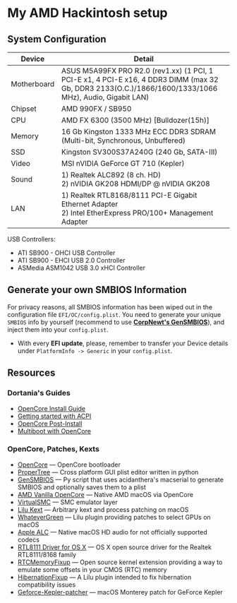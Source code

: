 # My AMD Hackintosh setup

## System Configuration
|	Device	|	Detail												|
| ------------- | ----------------------------------------------------------------------------------------------------- |
| Motherboard	| ASUS M5A99FX PRO R2.0 (rev1.xx) (1 PCI, 1 PCI-E x1, 4 PCI-E x16, 4 DDR3 DIMM (max 32 Gb, DDR3 2133(O.C.)/1866/1600/1333/1066 MHz), Audio, Gigabit LAN)								|
| Chipset	| AMD 990FX / SB950											|
| CPU		| AMD FX 6300 (3500 MHz) [Bulldozer(15h)]										|
| Memory	| 16 Gb Kingston 1333 MHz ECC DDR3 SDRAM (Multi-bit, Synchronous, Unbuffered)					|
| SSD		| Kingston SV300S37A240G (240 Gb, SATA-III)									|
| Video		| MSI nVIDIA GeForce GT 710 (Kepler)									|
| Sound		| 1) Realtek ALC892 (8 ch. HD)<br />2) nVIDIA GK208 HDMI/DP @ nVIDIA GK208					|
| LAN		| 1) Realtek RTL8168/8111 PCI-E Gigabit Ethernet Adapter<br />2) Intel EtherExpress PRO/100+ Management Adapter	|

USB Controllers:
* ATI SB900 - OHCI USB Controller
* ATI SB900 - EHCI USB 2.0 Controller
* ASMedia ASM1042 USB 3.0 xHCI Controller

## Generate your own SMBIOS Information

For privacy reasons, all SMBIOS information has been wiped out in the configuration file `EFI/OC/config.plist`. You need to generate your unique `SMBIOS` info by yourself (recommend to use [**CorpNewt's GenSMBIOS**](https://github.com/corpnewt/GenSMBIOS)), and inject them into your `config.plist`.

- With every **EFI update**, please, remember to transfer your Device details under `PlatformInfo -> Generic` in your `config.plist`.

## Resources
### Dortania's Guides
* [OpenCore Install Guide](https://dortania.github.io/OpenCore-Install-Guide/)
* [Getting started with ACPI](https://dortania.github.io/Getting-Started-With-ACPI/)
* [OpenCore Post-Install](https://dortania.github.io/OpenCore-Post-Install/)
* [Multiboot with OpenCore](https://dortania.github.io/OpenCore-Multiboot/)

### OpenCore, Patches, Kexts
* [OpenCore](https://github.com/acidanthera/OpenCorePkg) — OpenCore bootloader
* [ProperTree](https://github.com/corpnewt/ProperTree) — Cross platform GUI plist editor written in python
* [GenSMBIOS](https://github.com/corpnewt/GenSMBIOS) — Py script that uses acidanthera's macserial to generate SMBIOS and optionally saves them to a plist
* [AMD Vanilla OpenCore](https://github.com/AMD-OSX/AMD_Vanilla) — Native AMD macOS via OpenCore
* [VirtualSMC](https://github.com/acidanthera/VirtualSMC) — SMC emulator layer
* [Lilu Kext](https://github.com/acidanthera/Lilu) — Arbitrary kext and process patching on macOS
* [WhateverGreen](https://github.com/acidanthera/WhateverGreen) — Lilu plugin providing patches to select GPUs on macOS
* [Apple ALC](https://github.com/acidanthera/AppleALC) — Native macOS HD audio for not officially supported codecs
* [RTL8111 Driver for OS X](https://github.com/Mieze/RTL8111_driver_for_OS_X) — OS X open source driver for the Realtek RTL8111/8168 family
* [RTCMemoryFixup](https://github.com/acidanthera/RTCMemoryFixup) — Open source kernel extension providing a way to emulate some offsets in your CMOS (RTC) memory
* [HibernationFixup](https://github.com/acidanthera/HibernationFixup) — A Lilu plugin intended to fix hibernation compatibility issues
* [Geforce-Kepler-patcher](https://github.com/chris1111/Geforce-Kepler-patcher) — macOS Monterey patch for GeForce Kepler
